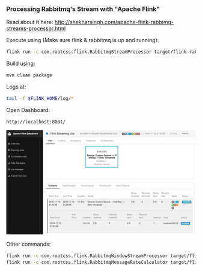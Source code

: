 ### Processing Rabbitmq's Stream with "Apache Flink"
Read about it here: <a href="http://shekharsingh.com/apache-flink-rabbimq-streams-processor.html">http://shekharsingh.com/apache-flink-rabbimq-streams-processor.html</a>


Execute using (Make sure flink & rabbitmq is up and running):
```bash
flink run -c com.rootcss.flink.RabbitmqStreamProcessor target/flink-rabbitmq-0.1.jar
```

Build using:
```bash
mvn clean package
```

Logs at: 
```bash
tail -f $FLINK_HOME/log/*
```

Open Dashboard:
```bash
http://localhost:8081/
```
![alt tag](doc/images/flink_dashboard.png)

Other commands:
```bash
flink run -c com.rootcss.flink.RabbitmqWindowStreamProcessor target/flink-rabbitmq-0.1.jar --output /Users/rootcss/output.out --window 10
flink run -c com.rootcss.flink.RabbitmqMessageRateCalculator target/flink-rabbitmq-0.1.jar --output /Users/rootcss/output2.out
```